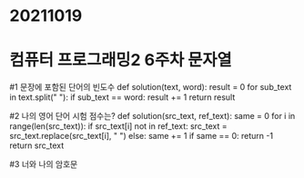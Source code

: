 # 20211019
# 컴퓨터 프로그래밍2 6주차 문자열

#1 문장에 포함된 단어의 빈도수
def solution(text, word):
  result = 0 
  for sub_text in text.split(" "):
    if sub_text == word:
      result += 1
  return result
  
#2 나의 영어 단어 시험 점수는?
def solution(src_text, ref_text):
  same = 0
  for i in range(len(src_text)):
    if src_text[i] not in ref_text:
      src_text = src_text.replace(src_text[i], " ")
    else:
      same += 1
  if same == 0:
    return -1
  return src_text
  
  #3 너와 나의 암호문


